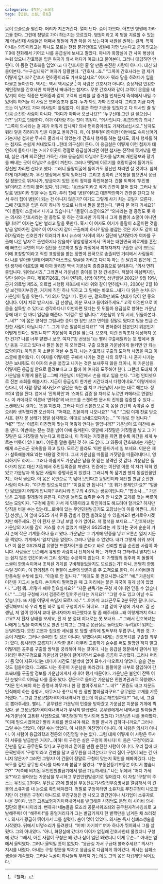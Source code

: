 ```yaml
---
categories: [작문, 소설]
tags: [엽편, 소설, 콩트]
---
```

몸이 으슬으슬 떨린다. 머리가 지끈거린다. 열이 난다. 숨이 가쁘다. 아프면 병원에 가라고들 한다. 그런데 정말로 가야 하는지는 모르겠다. 병원이라고 꼭 병을 치료할 수 있는 게 아닐진대 사람들은 어째서 병원에 가면 아픈 게 낫는다며 내원을 권하는 걸까. 특히 아내는 의학이라고는 하나도 모르는 천생 문과인데도 병원에 가면 낫는다고 굳게 믿고는 119에 전화해서 기어코 나를 응급실에 보내고 말았다. 아내가 화장실에 간 사이 병상에 누워 있으니 간호복을 입은 여자가 와서 어디가 아프냐고 물어본다. 그러나 대답하면 안 된다. 이 몸은 간호복을 입었다고 다 간호사인 줄 알 만큼 순진한 사람이 아니다. 대신 되물어본다. “누구십니까?” 여자가 당황한다. “간호사…죠.” “그쪽이 간호사라는 걸 제가 어떻게 압니까? 간호사 면허증이라도 가져오십시오.” 여자가 뭐라 말을 하려다가 입을 다물고 돌아간다. 역시는 역시 역시로군.[^1] 이 사람은 간호사가 아니다. 증상처럼 민감한 개인정보를 간호사인 척하면서 빼내려는 첩자다. 무릇 간호사와 같이 고객이 온몸을 내맡겨야 하는 직종은 면허증과 같이 고객의 신뢰를 살 증거를 언제든지 즉석에서 내밀 수 있어야 하거늘 이 사람은 면허증조차 없다. 누가 봐도 가짜 간호사다. 그리고 지금 다가오는 이 남자도 가짜 의사임이 틀림없다. 이 몸은 하얀 가운을 입었다고 다 의사인 줄 알 만큼 순진한 사람이 아니다. “어디가 아파서 오셨나요?” “누구신데 그런 걸 물으십니까?” 남자도 당황한다. 아까 여자랑 하는 짓이 똑같다. “의사입니다. 응급의학과 의사.” “그쪽이 의사라는 걸 제가 어떻게 압니까? 의사 면허증이라도 가져와보십시오.” 남자도 뭐라 말을 하려다가 입을 다물고 돌아간다. 아, 이 철두철미함이란! 이번에도 속아넘어가기는커녕 첩자만 무사히 물리치지 않았는가! 간호사 행세를 하는 첩자도, 의사 행세를 하는 첩자도 손쉽게 쳐내었도다…한데 의구심이 든다. 이 응급실은 어떻게 이런 첩자가 태연하게 돌아다니는 거지? 이곳이 정말로 응급실이라면 이런 첩자는 진작에 쫓겨났을 텐데, 실은 가짜 의료진만 가득한 가짜 응급실이 아닐까? 환자를 납치해 개인정보와 장기를 빼내는 곳이 아닐까? 소름이 끼친다. 그러나 옛말에 이르기를 호랑이굴에 들어가도 정신만 차리면 산다고 했다. 그러니 돌팔이굴에 들어가도 정신만 차리면 살 것이다. 침착하게 대처해보자. 우선 병상에서 벌떡 일어난다. 그리고 종아리 근육통을 참으면서 응급실 정문으로 뛰쳐나가, 방금까지 있던 곳의 정체를 확인해본다. 건물 외벽에 ‘무진병원’이라고 간판이 붙어 있다. 입구에는 ‘응급실’이라고 작게 간판이 붙어 있다. 그러나 정말로 병원이라 믿을 수는 없다. 우리 집에 ‘병원’이라고 대문짝만하게 간판을 단다고 해서 우리 집이 병원이 되는 건 아니지 않은가? 여기도 그렇게 사기 치는 곳일지 모른다. 그때 간호복을 입은 여자 하나가 밖으로 나와서 팔을 붙잡는다. “환자 분 어디 가세요?” “이 돌팔이 소굴에서 나가고 있습니다.” “돌팔이 소굴이요?” “의사라는 걸 증명도 못 하는 의사와 간호사라는 걸 증명도 못 하는 간호사만 가득하니 그게 돌팔이 소굴이 아니면 뭡니까?” 여자는 입만 벌리고 말을 못한다. 혹시 이 여자도 여기가 돌팔이 소굴이란 것을 방금 알아차린 걸까? 이 여자까지 같이 구출해야 하나? 팔을 붙잡는 것은 자기도 같이 데려가달라는 신호인가? 이러다가 8시 뉴스에 ‘사이비 의사 집단에 납치됐다가 여자를 구출해 나온 남자’로 출연하지나 않을까? 경찰청장에게서 ‘귀하는 대한민국 의료계를 혼란에 빠뜨린 무면허 의사 집단을 신고하고 탈출 과정에서 피해자까지 구출한 공이 크므로 이에 표창함’이라고 적힌 표창장을 받는 장면이 전국으로 송출되면 거리에서 사람들이 다 나를 알아볼 텐데 어쩌지? 마스크로 얼굴을 가리고 다녀야 하는 건 달갑지 않은데. 그런 생각에 이르렀을 때 아까 물리친 백색 가운남이 종종걸음으로 달려온다. “의사 면허증입니다. 읽어보시죠.” 그러면서 가운남은 종이를 한 장 건네준다. 적잖이 미심쩍지만, 일단 읽어는 준다. 제187126호, 의사 면허증, 성명 이진명, 생년월일 2002년 9월 19일, 근거 의료법 제5조, 의료법 시행령 제8조에 따라 위와 같이 면허합니다, 2030년 2월 18일 보건복지부장관, 거기에 직인 하나 찍히고 그 밑에는 바코드…내가 다 읽은 눈치니까 가운남이 말을 잇는다. “저 의사 맞습니다. 환자 분, 겉으로만 봐도 상태가 많이 안 좋으십니다. 어서 치료 받으시죠. 김 선생님, 이분 모시고 들어와주세요.” 고작 이것만으로 이 몸을 설득할 수 있다고 생각하다니! 이만하면 됐다는 듯 뒤돌아 응급실로 향하는 가운남 등에 대고 한 마디 일갈을 해준다. “이걸로 안 됩니다.” 가운남이 우뚝 서서, 뒤돌아본다. “…네?” “이 몸은 양식만 그럴싸한 종이 한 장만 보고 면허를 정말로 땄다고 믿을 만큼 순진한 사람이 아닙니다.” “…그게 무슨 말씀이신지요?” “이 면허증이 진본인지 위본인지 어떻게 안다는 말입니까?” 가운남이 미간을 짚는다. 오호라, 이런 반박조차 예상하지 못한 건가? 나를 너무 얕봤나 보군. 여자(“김 선생님”)는 빨리 구출해달라는 듯 옆에서 발만 동동 구르고 있다(내 팔은 놓은 지 오래였다. 구출 요청을 가운남에게 들키면 안 되는 모양이다). 아직은 이 소굴을 떠날 수 없다. 나는 간호복녀 구출의 도덕적 사명을 띠고 이 소굴에 들어왔다. 이 여자를 어떻게든 구해서 나가는 것은 나의 의무다. 나 혼자 나가는 것은 보내줘도 이 여자의 손을 붙잡고 나가는 것은 보내주지 않을 터이니, 이 가운남을 어떻게든 응급실 안으로 돌려보내고 그 틈에 이 여자와 도주해야 한다. 그런데 도대체 이 가운남을 어떻게 물린담…그때 가운남이 미간에서 손을 떼고 입을 연다. “그럼 인터넷으로 진본 조회를 해봅시다. 지금이 응급실이 한가한 시간대라서 다행이네요.” 이렇게까지 한다니, 이 사람 정말 의사인가? 일단은 속는 셈 치고 가운남이 시키는 대로 해본다. 정부24 앱을 깐다. 앱에서 ‘진위확인’과 ‘스마트 검증’을 차례로 누르면 카메라로 연결된다. 이 카메라로 이른바 ‘면허증’의 바코드를 스캔하면 문서의 진위를 검증할 수 있다…스캔해보니 결과는 ‘진본’이었다. 그러나 이런 진본만으로 이 몸을 간단히 속여낼 수 있으리라 생각했다면 오산이다. “어때요, 진본이라 나오나요?” “네.” “그럼 이제 진료 받으시죠. 환자 분 상태가 정말 심각해요. 이대로 보내드렸다가는…” “이걸로 안 됩니다.” “네?” “당신 이름이 이진명이 맞는지 어떻게 안다는 말입니까?” 가운남이 또 미간에 손을 댄다. 이번에는 짚는 것을 넘어 아예 움켜쥔다. 옛말에 거짓말은 거짓말을 낳고 그 거짓말은 또 거짓말을 낳는다고 하였으니, 이 작자는 거짓말을 하면 할수록 미간을 세게 누르는 버릇이 있나 보다. 어른들 말씀 틀린 것 하나도 없다. 그 와중에 간호복녀는 가운남에게 소곤소곤 귓속말을 하고 있다. 모르긴 몰라도 ‘이만 돌아가서 일 보세요. 이분은 제가 설득해볼게요’라는 내용일 것이다. 그새 가운남을 따돌릴 거짓말을 떠올려내다니, 영리하기도 하지…. 그러나 아쉽게도 가운남은 남을 못 믿는 성격인 것 같다. 가운남은 돌아가지 않고 대신 지갑에서 주민등록증을 꺼냈다. 민증에는 이진명 이름 석 자가 적혀 있었고 가운남과 똑 닮은 사람의 증명사진이 있었다. 그러니까 똑 닮기만 했지 동일인물인지는 아직 몰랐다. 이 몸은 육안으로 똑 닮아 보인다고 동일인이라 예단할 만큼 순진한 사람이 아니다. “이거면 믿으실까요?” “이걸로 안 됩니다.” “또 뭐가 문제인가요?” “얼굴만 닮았을지 어떻게 압니까? 우리나라 인구의 4.6%는 쌍둥이입니다.” “맙소사….” 가운남은 고개를 절레절레 흔든다. 미간을 눌러도 뾰족한 수가 안 나오면 고개를 젓는 버릇이 있는 모양이다. “구청에 같이 가서 제 민증이라고 확인이라도 해드려야 할까요? 하지만 당직을 비울 수는 없는데…로비에 있는 무인민원발급기도 고장났는데 이를 어쩐다…아! 김 선생님, 이 옆에 GS25 가서 민증 감별기 잠깐 빌려오실 수 있을까요? 번거로우시겠지만 해주세요. 전 이 환자 분 그냥 보낼 수가 없어요. 저 혈색을 보세요….” 간호복녀는 가운남의 지시를 감히 거스를 수가 없었기 때문에 GS25라는 게 있다는 곳에 순순히 가서 손에 작은 기계를 하나 들고 왔다. 가운남은 그 기계에 민증을 넣고 오른손 엄지 지문을 찍었다. 기계에서 ‘일치’임을 알렸다. 그러나 믿을 수 없었다. 내가 그렇게 쉬워 보이나? 이 몸은 GS25처럼 유명한 프랜차이즈를 쓴다고 바로 신뢰할 만큼 순진한 사람이 아니다. 사람들은 단순해서 유명한 사람이나 단체에서 하는 거라면 다 그러려니 믿지만 나는 쉽지 않은 인간이라서 그리 쉽게는 수긍하지 않는다. 이 가맹점의 점주와 이 돌팔이 소굴이 한통속이어서 조작된 기계를 구비해놓았을지도 모르잖는가? 아니, 분명히 한통속일 것이다. 이 편의점은 이 돌팔이 소굴의 방문자를 주 고객으로 한다. 이 사이비들과 한통속일 수밖에 없다. “이걸로 안 됩니다.” “이래도 못 믿으시겠나요?” “예.” 가운남이 미간을 지그시 눌렀다. 손가락이 떨어졌을 때 그 자리에는 붉은 자국이 깊게 남아 있었다. “그럼 뭐…어떻게 해야 믿으실까요?” “지문 판독기는 구청 게 아니면 믿을 수 없습니다.” “…그럼 구청에 가서 검증하면 믿어주신다는 거지요?” “그럴 수도 있고 아닐 수도 있습니다. 또 저를 어떻게 속일지 모르니까.” “…어차피 교대근무도 2분 뒤면 끝나니까…생각해보니까 우리 병원 바로 옆이 구청이기도 하네요. 그럼 같이 구청에 가시죠. 김 선생님, 저 일이 있어서 교대 끝나자마자 퇴근했다고 말 좀 해주세요…왜 이렇게까지 하냐고요? 저 환자 상태를 보세요, 전 저 분 절대 이대로는 못 보내요….” 그래서 간호복녀는 나에게 눈빛을 마지막으로 한번 던지고는 그대로 응급실로 돌아갔다. 두려움이 읽히는 눈빛이었다. 모진 고문과 집요한 세뇌를 또 당할 생각에 벌써부터 두렵구나, 딱한 것. 가슴이 저몄다. 그러나 슬퍼만 할 것은 아니다. 말했다시피 내게는 간호복녀를 구출할 의무가 있다. 용사라면 모름지기 사악한 용이 아무리 교활하게 술수를 써도 절망만 하지 말고 어떻게든 공주를 구출할 방책을 궁리해야 하는 것이다. 나는 응급실 정문에서 걸어서 1분 거리인 무진구청으로 가운남과 단둘이 걸어가면서 묘수를 곰곰이 구상했다. 그러나 머리가 좀 많이 지끈거리는 데다가 시간도 1분밖에 없어 묘수가 떠오르지 않았다. 슬슬 걷는 것도 힘들어졌다. 그래도 나는 꿋꿋이 가운남을 따라갔다. 돌팔이굴 내부로 잠입하여 간호복녀를 구출할 정보를 가운남에게서 캐내야 했기 때문이다. 가운남은 불안이 잔뜩 어린 눈빛으로 이따금 나를 흘끗 봤다. 정문으로 들어간 가운남은 민원여권과로 직행했다. “지문 인식해야 하는 증명서 아무거나 한 장 뽑아주세요.” “…네?” “민증도 내고 지문도 인식해야 하는 증명서, 아무거나 좋으니까 한 장만 뽑아달라구요.” 공무원은 고개를 갸웃거렸다. “…그럼 고용보험자격이력내역서가 있는데 이걸로 해드릴까요?” “네, 네, 그걸로 뽑아주세요. 빨리…” 공무원은 가운남의 민증을 받아갔고 가운남은 지문을 기계에 찍었다. 곧 고용보험자격이력내역서가 무사히 발급됐다. 공무원에게서 내역서를 받아들면서(가운남이 고용된 사업장으로 ‘무진병원’이 명시되어 있었다) 가운남은 나를 돌아봤다. “이제 믿으시겠어요? 빨리 치료를 받으셔야 해요. 정말 한시가 급하다니까요.” 그러나 그럴 수는 없었다. 이럴 수는 없었다. 이 사람은 이진명이 아니다. 이 사람은 의사가 아니다. 이 사람이 응급의학과 전문의 이진명일 수는 없다. 그럼 대체 어떻게 이 사람은 무사히 서류를 발급받은 거지?…아하! 이 구청은 실은 구청이 아니다! 이 몸은 ‘구청’이라고 간판을 달고 공무원도 있다고 구청이라 믿어줄 만큼 순진한 사람이 아니다. 우리 집에 대문짝만하게 ‘구청’이라고 간판을 달고 공무원을 데려온다고 우리 집이 구청이 되는 건 아니지 않은가? 그러면 그렇지! 이 건물이 정말로 구청이 맞는지 확인을 해봐야겠다. 나는 복도를 걷던 공무원 하나를 다짜고짜 붙잡고 물었다. “부동산등기부등본 어디서 뽑습니까?” “저쪽에 비치된 무인민원발급기에서 발급 가능하세요.” 나는 뒤에서 “어디 가세요?”라고 물어보는 가운남을 무시하고 무인민원발급기로 걸어갔다. 이 자칭 ‘구청’의 주소는 무진로 23이다. 무진로 23에 할당된 부동산등기사항전부증명서를 열람해서 이 건물의 소유자를 내 눈으로 확인해야겠다. 정말로 구청이라면 소유자로 무진구청이 나오겠지만 이 건물은 구청이 아니므로 무진구청은 안 나오고 민간인이나 사기업이 소유자로 나올 것이다. 방금 고용보험자격이력내역서를 발급해준 사칭범도 분명 이 사이비 의사 집단의 똘마니이리라. 뻔하지! 네놈들을 모조리 공문서위조죄와 공무원자격사칭죄로 고발해주마! 이 “해주마!”를 중얼거리다가 그는 발급기까지 한 발짝만을 남겨둔 채 쓰러졌다. 의사가 황급히 뛰어가서 그를 살폈다. 숨이 멎어 있었다. 의사는 즉시 심폐소생술을 시작했다. 뒤에서 비명소리가 들려왔다. “어머! 자기야!” 여자 하나가 뛰어와서 그를 살폈다. 그의 아내였다. “아니, 화장실에 갔다가 이이가 없길래 간호사한테 물었더니 구청에 갔다 그래서, 아픈 사람이 구청은 왜 갔나 싶어 일단 와봤더니 이게 무슨…” 아내는 옆에서 울먹였다. 그러나 울먹일 틈이 없었다. “응급실 가서 구급대 불러주세요.” 의사가 지시를 내렸다. 아내는 구청 정문을 박차고 응급실로 다급하게 뛰어갔다. 의사는 심폐소생술을 계속했다. 그러나 늑골이 하나둘씩 부러져 가는데도 그의 몸은 차갑게만 식어갔다.

[^1]: 『헬퍼』